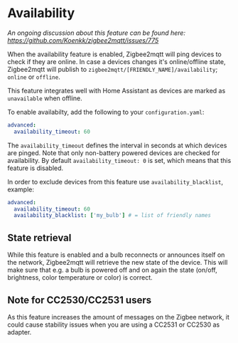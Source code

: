---
---
# Availability
*An ongoing discussion about this feature can be found here: https://github.com/Koenkk/zigbee2mqtt/issues/775*

When the availability feature is enabled, Zigbee2mqtt will ping devices to check if they are online.
In case a devices changes it's online/offline state, Zigbee2mqtt will publish to `zigbee2mqtt/[FRIENDLY_NAME]/availability`; `online` or `offline`.

This feature integrates well with Home Assistant as devices are marked as `unavailable` when offline.

To enable availabilty, add the following to your `configuration.yaml`:

```yaml
advanced:
  availability_timeout: 60
```

The `availability_timeout` defines the interval in seconds at which devices are pinged.
Note that only non-battery powered devices are checked for availability.
By default `availability_timeout: 0` is set, which means that this feature is disabled.

In order to exclude devices from this feature use `availability_blacklist`, example:

```yaml
advanced:
  availability_timeout: 60
  availability_blacklist: ['my_bulb'] # = list of friendly names
```

## State retrieval
While this feature is enabled and a bulb reconnects or announces itself on the network, Zigbee2mqtt will retrieve the new state of the device.
This will make sure that e.g. a bulb is powered off and on again the state (on/off, brightness, color temperature or color) is correct.

## Note for CC2530/CC2531 users
As this feature increases the amount of messages on the Zigbee network, it could cause stability issues when you are using a CC2531 or CC2530 as adapter.